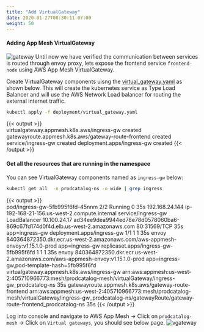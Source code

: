```yaml
---
title: "Add VirtualGateway"
date: 2020-01-27T08:30:11-07:00
weight: 50
---
```


#### Adding App Mesh VirtualGateway

![gateway](/images/app_mesh_fargate/meshify-vg.png)
Until now we have verified the communication between services is routed through envoy proxy, lets expose the frontend service `frontend-node` using AWS App Mesh VirtualGateway.

Create VirtualGateway components uisng the [virtual_gateway.yaml](https://github.com/aws-containers/eks-app-mesh-polyglot-demo/blob/master/deployment/virtual_gateway.yaml) as shown below. 
This will create the kubernetes service as Type Load Balancer and will use the AWS Network Load balancer for routing the external internet traffic.
```bash
kubectl apply -f deployment/virtual_gateway.yaml 
```
{{< output >}}   
virtualgateway.appmesh.k8s.aws/ingress-gw created    
gatewayroute.appmesh.k8s.aws/gateway-route-frontend created 
service/ingress-gw created 
deployment.apps/ingress-gw created 
{{< /output >}} 

#### Get all the resources that are running in the namespace

You can see VirtualGateway components named as `ingress-gw` below:
```bash
kubectl get all  -n prodcatalog-ns -o wide | grep ingress
```
{{< output >}}       
pod/ingress-gw-5fb995f6fd-45nnm      2/2     Running   0          35s     192.168.24.144    ip-192-168-21-156.us-west-2.compute.internal            <none>           <none>
service/ingress-gw      LoadBalancer   10.100.24.17     ad34ee9dea9944ed78e78d0578060ba6-869c67fd174d0f4d.elb.us-west-2.amazonaws.com   80:31569/TCP   35s   app=ingress-gw
deployment.apps/ingress-gw      1/1     1            1           35s   envoy           840364872350.dkr.ecr.us-west-2.amazonaws.com/aws-appmesh-envoy:v1.15.1.0-prod        app=ingress-gw
replicaset.apps/ingress-gw-5fb995f6fd      1         1         1       35s     envoy           840364872350.dkr.ecr.us-west-2.amazonaws.com/aws-appmesh-envoy:v1.15.1.0-prod        app=ingress-gw,pod-template-hash=5fb995f6fd
virtualgateway.appmesh.k8s.aws/ingress-gw   arn:aws:appmesh:us-west-2:405710966773:mesh/prodcatalog-mesh/virtualGateway/ingress-gw_prodcatalog-ns   35s
gatewayroute.appmesh.k8s.aws/gateway-route-frontend   arn:aws:appmesh:us-west-2:405710966773:mesh/prodcatalog-mesh/virtualGateway/ingress-gw_prodcatalog-ns/gatewayRoute/gateway-route-frontend_prodcatalog-ns   35s
{{< /output >}}

Log into console and navigate to AWS App Mesh -> Click on `prodcatalog-mesh` -> Click on `Virtual gateways`, you should see below page.
![vgateway](/images/app_mesh_fargate/vg.png)